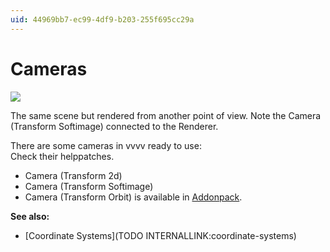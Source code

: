 ```yaml
---
uid: 44969bb7-ec99-4df9-b203-255f695cc29a
---
```


# Cameras


![](~/img/Basics-Camera.png "")   



The same scene but rendered from another point of view. Note the <span class="node">Camera (Transform Softimage)</span> connected to the Renderer.  

There are some cameras in vvvv ready to use:  
Check their helppatches.  

* <span class="node">Camera (Transform 2d)</span>  
* <span class="node">Camera (Transform Softimage)</span>  
* <span class="node">Camera (Transform Orbit)</span> is available in [Addonpack](https://vvvv.org/downloads).  

**See also:**  
* [Coordinate Systems](TODO INTERNALLINK:coordinate-systems)  



